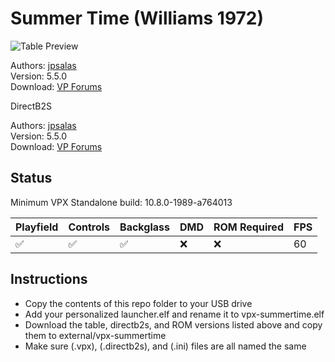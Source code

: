 # Summer Time (Williams 1972) 

![Table Preview](https://vpuniverse.com/screenshots/monthly_2024_11/Desktop.png.5ba0aaad74952d5e687de5c6d8d17589.png)

Authors: [jpsalas](https://www.vpforums.org/index.php?s=543a5ca562cc33a89debe8ace8834f1e&showuser=277)  
Version: 5.5.0  
Download: [VP Forums](https://www.vpforums.org/index.php?app=downloads&showfile=18650)

DirectB2S

Authors: [jpsalas](https://www.vpforums.org/index.php?s=543a5ca562cc33a89debe8ace8834f1e&showuser=277)  
Version: 5.5.0  
Download: [VP Forums](https://www.vpforums.org/index.php?app=downloads&showfile=18650)

## Status 

Minimum VPX Standalone build: 10.8.0-1989-a764013

| Playfield | Controls | Backglass | DMD | ROM Required | FPS | 
|-----------|----------|-----------|-----|--------------|-----|
| :white_check_mark: | :white_check_mark: | :white_check_mark: | :x: | :x: | 60 |

## Instructions

- Copy the contents of this repo folder to your USB drive
- Add your personalized launcher.elf and rename it to vpx-summertime.elf
- Download the table, directb2s, and ROM versions listed above and copy them to external/vpx-summertime
- Make sure (.vpx), (.directb2s), and (.ini) files are all named the same
